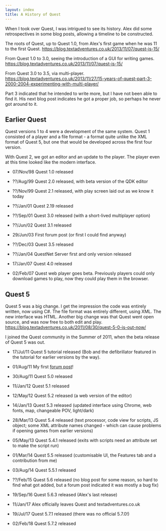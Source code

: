 ```yaml
---
layout: index
title: A History of Quest
---
```


When I took over Quest, I was intrigued to see its history. Alex did some retrospectives in some blog posts, allowing a timeline to be constructed.

The roots of Quest, up to Quest 1.0, from Alex's first game when he was 11 to the first Quest.
https://blog.textadventures.co.uk/2013/11/07/quest-is-15/

From Quest 1.0 to 3.0, seeing the introduction of a GUI for writing games.
https://blog.textadventures.co.uk/2013/11/07/quest-is-15/

From Quest 3.0 to 3.5, via multi-player.
https://blog.textadventures.co.uk/2013/11/27/15-years-of-quest-part-3-2000-2004-experimenting-with-multi-player/

Part 3 indicated that he intended to write more, but I have not been able to find it. His next blog post indicates he got a proper job, so perhaps he never got around to it.


Earlier Quest
-------------

Quest versions 1 to 4 were a development of the same system. Quest 1 consisted of a player and a file format - a format quite unlike the XML format of Quest 5, but one that would be developed across the first four version.

With Quest 2, we got an editor and an update to the player. The player even at this time looked like the modern interface.

- 07/Nov/98 Quest 1.0 released

- ??/Aug/99 Quest 2.0 released, with beta version of the QDK editor

- ??/Nov/99 Quest 2.1 released, with play screen laid out as we know it today

- ??/Jan/01 Quest 2.19 released

- ??/Sep/01 Quest 3.0 released (with a short-lived multiplayer option)

- ??/Jun/02 Quest 3.1 released

- 29/Jun/03 First forum post (or first I could find anyway)

- ??/Dec/03 Quest 3.5 released

- ??/Jan/04 QuestNet Server first and only version released

- 17/Jan/07 Quest 4.0 released

- 02/Feb/07 Quest web player goes beta. Previously players could only download games to play, now they could play them in the browser.

Quest 5
--------

Quest 5 was a big change. I get the impression the code was entirely written, now using C#. The file format was entirely different, using XML. The new interface was HTML. Another big change was that Quest went open source, and was now free to both edit and play.
https://blog.textadventures.co.uk/2011/08/30/quest-5-0-is-out-now/

I joined the Quest community in the Summer of 2011, when the beta release of Quest 5 was out.

- 17/Jul/11 Quest 5 tutorial released (Bob and the defibrillator featured in the tutorial for earlier versions by the way).

- 01/Aug/11 My first [forum post](http://textadventures.co.uk/forum/quest/topic/2457/q5-order-of-objects)!

- 30/Aug/11 Quest 5.0 released

- 11/Jan/12 Quest 5.1 released

- 12/May/12 Quest 5.2 released (a web version of the editor)

- 14/Jan/13 Quest 5.3 released (updated interface using Chrome, web fonts, map, changeable POV, light/dark)

- 28/Mar/13 Quest 5.4 released (text processor, code view for scripts, JS object; some XML attribute names changed - which can cause problems if opening games from earlier versions)

- 05/May/13 Quest 5.4.1 released (exits with scripts need an attribute set to make the script run)

- 01/Mar/14 Quest 5.5 released (customisable UI, the Features tab and a contribution from me)

- 03/Aug/14 Quest 5.5.1 released

- ??/Feb/15 Quest 5.6 released (no blog post for some reason, so hard to find what got added, but a forum post indicated it was mostly a bug fix)

- 19/Sep/16 Quest 5.6.3 released (Alex's last release)

- 11/Jan/17 Alex officially leaves Quest and textadventures.co.uk

- 19/Jul/17 Quest 5.7.1 released (there was no official 5.7.0!)

- 02/Feb/18 Quest 5.7.2 released